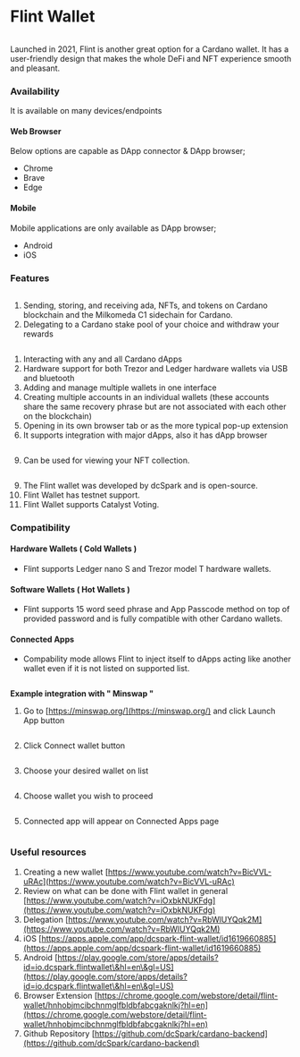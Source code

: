 # Flint Wallet



<figure><img src="../../.gitbook/assets/flint.jpg" alt=""><figcaption></figcaption></figure>

Launched in 2021, Flint is another great option for a Cardano wallet. It has a user-friendly design that makes the whole DeFi and NFT experience smooth and pleasant.

### Availability

It is available on many devices/endpoints

#### Web Browser

Below options are capable as DApp connector & DApp browser;

* Chrome
* Brave
* Edge

#### Mobile

Mobile applications are only available as DApp browser;

* Android
* iOS

### Features

<figure><img src="../../.gitbook/assets/features.png" alt=""><figcaption></figcaption></figure>

1. Sending, storing, and receiving ada, NFTs, and tokens on Cardano blockchain and the Milkomeda C1 sidechain for Cardano.
2. Delegating to a Cardano stake pool of your choice and withdraw your rewards

<figure><img src="../../.gitbook/assets/delegation.png" alt=""><figcaption></figcaption></figure>

1. Interacting with any and all Cardano dApps
2. Hardware support for both Trezor and Ledger hardware wallets via USB and bluetooth
3. Adding and manage multiple wallets in one interface
4. Creating multiple accounts in an individual wallets (these accounts share the same recovery phrase but are not associated with each other on the blockchain)
5. Opening in its own browser tab or as the more typical pop-up extension
6. It supports integration with major dApps, also it has dApp browser

<figure><img src="../../.gitbook/assets/Pasted image 20220826122454.png" alt=""><figcaption></figcaption></figure>

9. Can be used for viewing your NFT collection.

<figure><img src="../../.gitbook/assets/nftDisplay.png" alt=""><figcaption></figcaption></figure>

9. The Flint wallet was developed by dcSpark and is open-source.
10. Flint Wallet has testnet support.&#x20;
11. Flint Wallet supports Catalyst Voting.

### Compatibility

#### Hardware Wallets ( Cold Wallets )

* Flint supports Ledger nano S and Trezor model T hardware wallets.

#### Software Wallets ( Hot Wallets )

* Flint supports 15 word seed phrase and App Passcode method on top of provided password and is fully compatible with other Cardano wallets.

#### Connected Apps

* Compability mode allows Flint to inject itself to dApps acting like another wallet even if it is not listed on supported list.

<figure><img src="../../.gitbook/assets/Pasted image 20220826125523.png" alt=""><figcaption></figcaption></figure>

**Example integration with " Minswap "**

1. Go to [https://minswap.org/](https://minswap.org/) and click Launch App button

<figure><img src="../../.gitbook/assets/Pasted image 20220826125715.png" alt=""><figcaption></figcaption></figure>

2. Click Connect wallet button

<figure><img src="../../.gitbook/assets/Pasted image 20220826125802.png" alt=""><figcaption></figcaption></figure>

3. Choose your desired wallet on list

<figure><img src="../../.gitbook/assets/Pasted image 20220826125852.png" alt=""><figcaption></figcaption></figure>

4. Choose wallet you wish to proceed

<figure><img src="../../.gitbook/assets/Pasted image 20220826125938.png" alt=""><figcaption></figcaption></figure>

5. Connected app will appear on Connected Apps page

<figure><img src="../../.gitbook/assets/Pasted image 20220826130053.png" alt=""><figcaption></figcaption></figure>

### Useful resources

1. Creating a new wallet [https://www.youtube.com/watch?v=BicVVL-uRAc](https://www.youtube.com/watch?v=BicVVL-uRAc)
2. Review on what can be done with Flint wallet in general [https://www.youtube.com/watch?v=iOxbkNUKFdg](https://www.youtube.com/watch?v=iOxbkNUKFdg)
3. Delegation [https://www.youtube.com/watch?v=RbWlUYQqk2M](https://www.youtube.com/watch?v=RbWlUYQqk2M)
4. iOS [https://apps.apple.com/app/dcspark-flint-wallet/id1619660885](https://apps.apple.com/app/dcspark-flint-wallet/id1619660885)
5. Android [https://play.google.com/store/apps/details?id=io.dcspark.flintwallet\&hl=en\&gl=US](https://play.google.com/store/apps/details?id=io.dcspark.flintwallet\&hl=en\&gl=US)
6. Browser Extension [https://chrome.google.com/webstore/detail/flint-wallet/hnhobjmcibchnmglfbldbfabcgaknlkj?hl=en](https://chrome.google.com/webstore/detail/flint-wallet/hnhobjmcibchnmglfbldbfabcgaknlkj?hl=en)
7. Github Repository [https://github.com/dcSpark/cardano-backend](https://github.com/dcSpark/cardano-backend)
